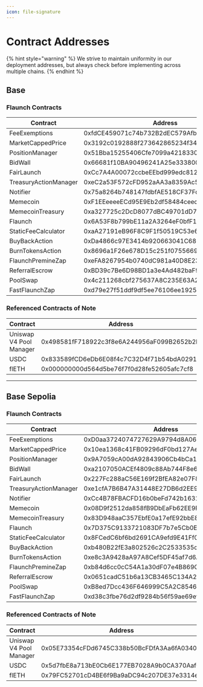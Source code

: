 ```yaml
---
icon: file-signature
---
```


# Contract Addresses

{% hint style="warning" %}
We strive to maintain uniformity in our deployment addresses, but always check before implementing across multiple chains.
{% endhint %}

## Base

### Flaunch Contracts

<table><thead><tr><th width="243">Contract</th><th>Address</th></tr></thead><tbody><tr><td>FeeExemptions  </td><td>0xfdCE459071c74b732B2dEC579Afb38Ea552C4e06</td></tr><tr><td>MarketCappedPrice</td><td>0x3192c0192888f273642865234f341c33f9ac6d2c</td></tr><tr><td>PositionManager</td><td>0x51Bba15255406Cfe7099a42183302640ba7dAFDC</td></tr><tr><td>BidWall</td><td>0x66681f10BA90496241A25e33380004f30Dfd8aa8</td></tr><tr><td>FairLaunch</td><td>0xCc7A4A00072ccbeEEbd999edc812C0ce498Fb63B</td></tr><tr><td>TreasuryActionManager</td><td>0xeC2a53F572cFD952aAA3a8359Ac54B31d0A186a4</td></tr><tr><td>Notifier</td><td>0x75a8264b748147fdbfAE518CF37Fd3A83FC03aB7</td></tr><tr><td>Memecoin</td><td>0xF1EEeeeeECd95E9Eb2df58484ceed175AcBD945C</td></tr><tr><td>MemecoinTreasury</td><td>0xa327725c2DcD8077dBC49701dD7A673fFB768145</td></tr><tr><td>Flaunch</td><td>0x6A53F8b799bE11a2A3264eF0bfF183dCB12d9571</td></tr><tr><td>StaticFeeCalculator</td><td>0xaA27191eB96F8C9F1f50519C53e6512228f2faB9</td></tr><tr><td>BuyBackAction</td><td>0xDa4866c97E3414b920663041C680012D6Ee296bE</td></tr><tr><td>BurnTokensAction</td><td>0x8696a1F26e678D15c251f07556696b877D3382c8</td></tr><tr><td>FlaunchPremineZap</td><td>0xeFA8267954b0740dC981a40D8E23d07116c8DfFE</td></tr><tr><td>ReferralEscrow</td><td>0xBD39c7Be6D98BD1a3e4Ad482baF99d738947fE55</td></tr><tr><td>PoolSwap</td><td>0x4c211268cbf275637A8C235E63A26BC0E05ACA25</td></tr><tr><td>FastFlaunchZap</td><td>0xd79e27f51ddf9df5ee76106ee192530f474b02f6</td></tr></tbody></table>

### Referenced Contracts of Note

<table><thead><tr><th width="243">Contract</th><th>Address</th></tr></thead><tbody><tr><td>Uniswap V4 Pool Manager</td><td>0x498581fF718922c3f8e6A244956aF099B2652b2b</td></tr><tr><td>USDC</td><td>0x833589fCD6eDb6E08f4c7C32D4f71b54bdA02913</td></tr><tr><td>flETH</td><td>0x000000000d564d5be76f7f0d28fe52605afc7cf8</td></tr></tbody></table>

***

## Base Sepolia

### Flaunch Contracts

<table><thead><tr><th width="243">Contract</th><th>Address</th></tr></thead><tbody><tr><td>FeeExemptions  </td><td>0xD0aa3724074727629A9794d8A06CA1B2aDb51a85</td></tr><tr><td>MarketCappedPrice</td><td>0x10ea1368c41FB09296dF0bd127Ae307a56e7A16d</td></tr><tr><td>PositionManager</td><td>0x9A7059cA00dA92843906Cb4bCa1D005cE848AFdC</td></tr><tr><td>BidWall</td><td>0xa2107050ACEf4809c88Ab744F8e667605db5ACDB</td></tr><tr><td>FairLaunch</td><td>0x227Fc288aC56E169f2BfEA82e07F8635054d4136</td></tr><tr><td>TreasuryActionManager</td><td>0xe1cfA7B6B47A31448E27DB6d2EE98D671d852275</td></tr><tr><td>Notifier</td><td>0xCc4B78FBACFD16b0beFd742b163185f9671d01A6</td></tr><tr><td>Memecoin</td><td>0x08D9f2512da858fB9DbEaFb62EE9F5F5a3519367</td></tr><tr><td>MemecoinTreasury</td><td>0x83D948aaC357EbfE0a17efE92bbE8A133C0BaE6C</td></tr><tr><td>Flaunch</td><td>0x7D375C9133721083DF7b7e5Cb0Ed8Fc78862dfe3</td></tr><tr><td>StaticFeeCalculator</td><td>0x8FCedC6bf6bd2691CA9efd9E41Ff01ef325585e0</td></tr><tr><td>BuyBackAction</td><td>0xb480B22fE3a802526c2C2533535ddB8DA6694Aec</td></tr><tr><td>BurnTokensAction</td><td>0xe8c3A9428aA97A8Cef5DF45af7d6Af7d553dd92c</td></tr><tr><td>FlaunchPremineZap</td><td>0xb84d6cc0cC54A1a30dF07e4B869Cc4AFa7405281</td></tr><tr><td>ReferralEscrow</td><td>0x0651cadC51b6a13CB3465C134A22154a2b633779</td></tr><tr><td>PoolSwap</td><td>0xB8ed7Dcc436F646999C5A2C8546b9b0ED51CcD01</td></tr><tr><td>FastFlaunchZap</td><td>0xd38c3fbe76d2df9284b56f59ae69ef4277116319</td></tr></tbody></table>

### Referenced Contracts of Note

<table><thead><tr><th width="243">Contract</th><th>Address</th></tr></thead><tbody><tr><td>Uniswap V4 Pool Manager</td><td>0x05E73354cFDd6745C338b50BcFDfA3Aa6fA03408</td></tr><tr><td>USDC</td><td>0x5d7fbE8a713bE0Cb6E177EB7028A9b0CA370AafC</td></tr><tr><td>flETH</td><td>0x79FC52701cD4BE6f9Ba9aDC94c207DE37e3314eb</td></tr></tbody></table>



